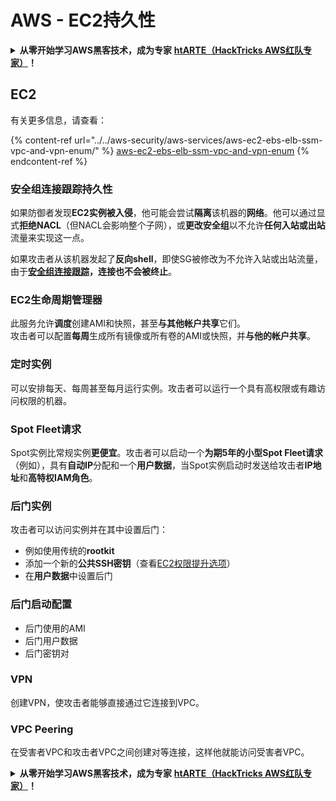 # AWS - EC2持久性

<details>

<summary><strong>从零开始学习AWS黑客技术，成为专家</strong> <a href="https://training.hacktricks.xyz/courses/arte"><strong>htARTE（HackTricks AWS红队专家）</strong></a><strong>！</strong></summary>

支持HackTricks的其他方式：

* 如果您想看到您的**公司在HackTricks中做广告**或**下载PDF格式的HackTricks**，请查看[**订阅计划**](https://github.com/sponsors/carlospolop)!
* 获取[**官方PEASS和HackTricks周边产品**](https://peass.creator-spring.com)
* 探索[**PEASS家族**](https://opensea.io/collection/the-peass-family)，我们的独家[**NFTs**](https://opensea.io/collection/the-peass-family)收藏品
* **加入** 💬 [**Discord群组**](https://discord.gg/hRep4RUj7f) 或 [**电报群组**](https://t.me/peass) 或 **关注**我们的**Twitter** 🐦 [**@hacktricks_live**](https://twitter.com/hacktricks_live)**。**
* 通过向[**HackTricks**](https://github.com/carlospolop/hacktricks)和[**HackTricks Cloud**](https://github.com/carlospolop/hacktricks-cloud) github仓库提交PR来分享您的黑客技巧。

</details>

## EC2

有关更多信息，请查看：

{% content-ref url="../../aws-security/aws-services/aws-ec2-ebs-elb-ssm-vpc-and-vpn-enum/" %}
[aws-ec2-ebs-elb-ssm-vpc-and-vpn-enum](../../aws-security/aws-services/aws-ec2-ebs-elb-ssm-vpc-and-vpn-enum/)
{% endcontent-ref %}

### 安全组连接跟踪持久性

如果防御者发现**EC2实例被入侵**，他可能会尝试**隔离**该机器的**网络**。他可以通过显式**拒绝NACL**（但NACL会影响整个子网），或**更改安全组**以不允许**任何入站或出站**流量来实现这一点。

如果攻击者从该机器发起了**反向shell**，即使SG被修改为不允许入站或出站流量，由于[**安全组连接跟踪**](https://docs.aws.amazon.com/AWSEC2/latest/UserGuide/security-group-connection-tracking.html)**，连接也不会被终止**。

### EC2生命周期管理器

此服务允许**调度**创建AMI和快照，甚至**与其他帐户共享**它们。\
攻击者可以配置**每周**生成所有镜像或所有卷的AMI或快照，并**与他的帐户共享**。

### 定时实例

可以安排每天、每周甚至每月运行实例。攻击者可以运行一个具有高权限或有趣访问权限的机器。

### Spot Fleet请求

Spot实例比常规实例**更便宜**。攻击者可以启动一个**为期5年的小型Spot Fleet请求**（例如），具有**自动IP**分配和一个**用户数据**，当Spot实例启动时发送给攻击者**IP地址**和**高特权IAM角色**。

### 后门实例

攻击者可以访问实例并在其中设置后门：

* 例如使用传统的**rootkit**
* 添加一个新的**公共SSH密钥**（查看[EC2权限提升选项](../../aws-security/aws-privilege-escalation/aws-ec2-privesc.md)）
* 在**用户数据**中设置后门

### **后门启动配置**

* 后门使用的AMI
* 后门用户数据
* 后门密钥对

### VPN

创建VPN，使攻击者能够直接通过它连接到VPC。

### VPC Peering

在受害者VPC和攻击者VPC之间创建对等连接，这样他就能访问受害者VPC。 

<details>

<summary><strong>从零开始学习AWS黑客技术，成为专家</strong> <a href="https://training.hacktricks.xyz/courses/arte"><strong>htARTE（HackTricks AWS红队专家）</strong></a><strong>！</strong></summary>

支持HackTricks的其他方式：

* 如果您想看到您的**公司在HackTricks中做广告**或**下载PDF格式的HackTricks**，请查看[**订阅计划**](https://github.com/sponsors/carlospolop)!
* 获取[**官方PEASS和HackTricks周边产品**](https://peass.creator-spring.com)
* 探索[**PEASS家族**](https://opensea.io/collection/the-peass-family)，我们的独家[**NFTs**](https://opensea.io/collection/the-peass-family)收藏品
* **加入** 💬 [**Discord群组**](https://discord.gg/hRep4RUj7f) 或 [**电报群组**](https://t.me/peass) 或 **关注**我们的**Twitter** 🐦 [**@hacktricks_live**](https://twitter.com/hacktricks_live)**。**
* 通过向[**HackTricks**](https://github.com/carlospolop/hacktricks)和[**HackTricks Cloud**](https://github.com/carlospolop/hacktricks-cloud) github仓库提交PR来分享您的黑客技巧。

</details>
